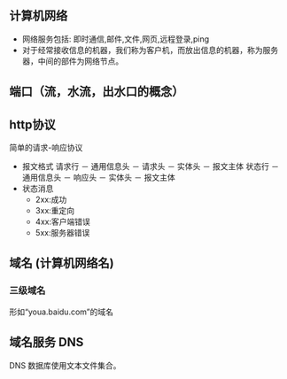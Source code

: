 ## 计算机网络

- 网络服务包括: 即时通信,邮件,文件,网页,远程登录,ping
- 对于经常接收信息的机器，我们称为客户机，而放出信息的机器，称为服务器，中间的部件为网络节点。

## 端口（流，水流，出水口的概念） 

## http协议

简单的请求-响应协议

- 报文格式 
  请求行 － 通用信息头 － 请求头 － 实体头 － 报文主体
  状态行 － 通用信息头 － 响应头 － 实体头 － 报文主体
- 状态消息
    - 2xx:成功
    - 3xx:重定向
    - 4xx:客户端错误
    - 5xx:服务器错误


## 域名 (计算机网络名)

### 三级域名

形如“youa.baidu.com”的域名

## 域名服务 DNS

DNS 数据库使用文本文件集合。
